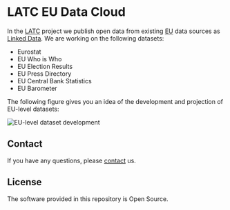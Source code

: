 # LATC EU Data Cloud

In the [LATC](http://latc-project.eu/) project we publish open data from existing [EU](http://en.wikipedia.org/wiki/European_Union) data sources as [Linked Data](http://linkeddatabook.com/). We are working on the following datasets:

* Eurostat
* EU Who is Who
* EU Election Results
* EU Press Directory
* EU Central Bank Statistics
* EU Barometer

The following figure gives you an idea of the development and projection of EU-level datasets:

![EU-level dataset development](https://github.com/LATC/24-7-platform/raw/master/doc/img/datasets-development.png "EU-level dataset development")


## Contact

If you have any questions, please [contact](http://latc-project.eu/contact) us.

## License

The software provided in this repository is Open Source.